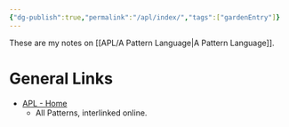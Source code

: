 ```yaml
---
{"dg-publish":true,"permalink":"/apl/index/","tags":["gardenEntry"]}
---
```



These are my notes on [[APL/A Pattern Language\|A Pattern Language]].

# General Links

- [APL - Home](http://www.iwritewordsgood.com/apl/set.htm)
	- All Patterns, interlinked online.
